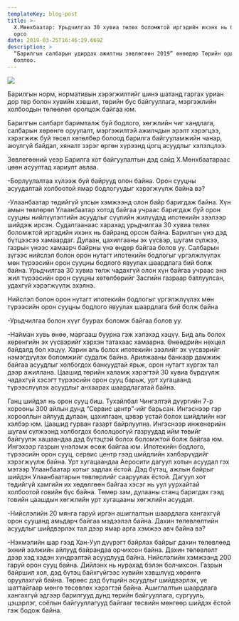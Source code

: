 ```yaml
---
templateKey: blog-post
title: >-
  Х.Мөнхбаатар: Урьдчилгаа 30 хувиа төлөх боломжтой иргэдийн ихэнх нь байранд
  орсо
date: 2019-03-25T16:46:29.669Z
description: >
  “Барилгын салбарын удирдах ажилтны зөвлөгөөн 2019” өнөөдөр Төрийн ордонд
  боллоо.
---
```

![](/img/web.jpg)

Барилгын норм, нормативын хэрэгжилтийг шинэ шатанд гаргах уриан дор төр болон хувийн хэвшил, төрийн бус байгууллага, мэргэжлийн холбоодын төлөөлөл оролцож байгаа юм.



Барилгын салбарт баримталж буй бодлого, хөгжлийн чиг хандлага, салбарын хөрөнгө оруулалт, мэргэжилтэй ажилчдын эрэлт хэрэгцээ, хэрэгжиж буй төсөл хөтөлбөр болоод барилга байгууламжийн чанар, аюулгүй байдал, хяналт зэрэг өргөн хүрээнд цогц асуудлыг хэлэлцлээ.



Зөвлөгөөний үеэр Барилга хот байгуулалтын дэд сайд Х.Мөнхбаатараас цөөн асуултад хариулт авлаа.



\-Борлуулалтаа хүлээж буй байрууд олон байна. Орон сууцны асуудалтай холбоотой ямар бодлогуудыг хэрэгжүүлж байна вэ?

\-Улаанбаатар төдийгүй улсын хэмжээнд олон байр баригдаж байна. Хүн амын төвлөрөл Улаанбаатар хотод байгаа учраас баригдаж буй орон сууцны нийлүүлэлтийн асуудлыг сүүлийн жилүүдэд ипотекийн зээлээр шийдэж ирсэн. Судалгаанаас харахад урьдчилгаа 30 хувиа төлөх боломжтой иргэдийн ихэнх нь байранд орсон байна. Барилгын үнэ дэд бүтцээсээ хамаардаг. Дулаан, цахилгааны эх үүсвэр, шугам сүлжээ, газрын үнээс хамаарч байрны үнэ өндөр байгаа болов уу. Салбарын зүгээс нийслэл болон орон нутагт ипотекийн бодлогыг үргэлжлүүлэх мөн түрээсийн орон сууцны бодлого явуулах шаардлага бий болж байна. Урьдчилгаа 30 хувиа төлж чадахгүй олон хүн байгаа учраас энэ жил түрээсийн орон сууцны хөтөлбөрийг Засгийн газраар батлуулсан, удахгүй хэрэгжүүлж эхэлнэ.



Нийслэл болон орон нутагт ипотекийн бодлогыг үргэлжлүүлэх мөн түрээсийн орон сууцны бодлого явуулах шаардлага бий болж байна



\-Урьдчилгаа болон хүүг буурах боломж байгаа болов уу.

\-Найман хувь өнөө, маргааш буурна гэж хэлэхэд хэцүү. Бид аль болох хөрөнгийн эх үүсвэрийг хэрхэн татахаас хамаарна. Өнөөдрийн нөхцөл байдалд бол хэцүү. Харин аль болох ипотекийн зээлийг эх үүсвэрийг нэмэгдүүлэх боломжийг судалж байна. Арилжааны банкаар дамжиж байгаа асуудлыг холбогдох банкуудтай ярьж, орон нутагт хүргэх тал дээр ажиллана. Цаашид төрийн халамж хэрэгтэй 30 хувиа бүрдүүлж чадахгүй хэсэгт түрээсийн орон сууц барьж, урт хугацаанд түрээслүүлэх асуудлыг анхаарах шаардлагатай байна.



Ганц шийдэл нь орон сууц биш. Тухайлбал Чингэлтэй дүүргийн 7-р хорооны 300 айлын дунд “Сервис центр”-ийг барьсан. Ингэснээр гэр хорооллын айлууд дулаан, цахилгаан, цэвэр устай болох шийдлийн нэг хэлбэр юм. Цаашид гурван газарт байрлуулна. Ингэснээр инженерийн шугам сүлжээнд холбогдох бололцоогүй газруудад ийм төвийг байгуулж хашаандаа дэд бүтэцтэй болох боломжтой болж байгаа юм. Ингэхээр газрын үнэлэмж өсөж байгаа юм. Ипотекийн бодлого, түрээсийн орон сууц, сервис центр гээд шийдлийн хэлбэрүүдийг хэрэгжүүлж байна. Урт хугацаандаа Аеросити дагуул хотын асуудал гэх мэтээр Улаанбаатар хотыг задлах ёстой. Дэд бүтэц, ажлын байрыг шийдэн Улаанбаатарын төвлөрлийг сааруулах ёстой. Дагуул хот төдийгүй хамгийн их хөдөлгөөн байгаа хэсэг нь уул уурхайтай холбоотой говийн бүс байна. Төмөр зам, дулааны станц баригдах гээд говийн цаашдын хөгжлийн урт хугацааны хөгжлийн асуудал.



\-Нийслэлийн 20 мянга гаруй иргэн ашиглалтын шаардлага хангахгүй орон сууцанд амьдарч байгаа мэдээлэл байна. Дахин төлөвлөлтийн асуудлыг шийдвэрлэх тал дээр ямар арга хэмжээ авч байна вэ?

\-Нэхмэлийн шар гээд Хан-Уул дүүрэгт байрлах байрыг дахин төлөвлөөд эхний ээлжийн айлууд байрандаа орчихсон байна. Дахин төлөвлөлт дээр хэд хэдэн хүндрэлтэй асуудлууд байна. Нийслэлийн хэмжээнд 200 гаруй орон сууц байна. Дийлэнх нь нурахад бэлэн болчихсон. Газрын байршил хол, дэд бүтэц байхгүйгээс хувийн хэвшлүүд хөрөнгө оруулахгүй байна. Төрөөс дэд бүтцийн асуудлыг шийдвэрлэх, үе шаттайгаар мөнгө төсөвлөх хэрэгтэй байна. Ашиглалтын шаардлага хангахгүй эдгээр барилгууд дунд төрийн байгууллага, сургууль, цэцэрлэг, соёлын байгууллагууд байгааг төсвийн мөнгөөр шийдэх ёстой гэж бодож байна.
